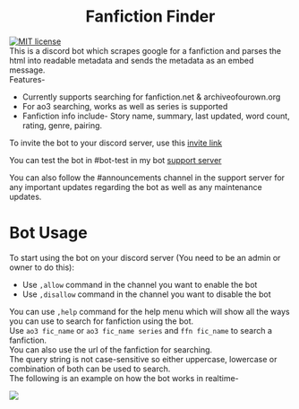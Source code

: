 <h1 align="center">Fanfiction Finder</h1>

[![MIT license](https://img.shields.io/badge/License-MIT-blue.svg)](https://lbesson.mit-license.org/) <br>
This is a discord bot which scrapes google for a fanfiction and parses the html into readable metadata and sends the metadata as an embed message. <br>
Features-
- Currently supports searching for fanfiction.net & archiveofourown.org <br>
- For ao3 searching, works as well as series is supported <br>
- Fanfiction info include- Story name, summary, last updated, word count, rating, genre, pairing. <br>


To invite the bot to your discord server, use this [invite link](https://discord.com/api/oauth2/authorize?client_id=779772534040166450&permissions=93184&scope=bot) <br>

You can test the bot in #bot-test in my bot [support server](https://discord.gg/bRzzr3EBqH) <br>

You can also follow the #announcements channel in the support server for any important updates regarding the bot as well as any maintenance updates.
<br>
# Bot Usage

To start using the bot on your discord server (You need to be an admin or owner to do this):

* Use `,allow` command in the channel you want to enable the bot 
* Use `,disallow` command in the channel you want to disable the bot

You can use `,help` command for the help menu which will show all the ways you can use to search for fanfiction using the bot.
<br>
Use `ao3 fic_name` or `ao3 fic_name series` and `ffn fic_name` to search a fanfiction. <br>
You can also use the url of the fanfiction for searching. <br>
The query string is not case-sensitive so either uppercase, lowercase or combination of both can be used to search.<br>
The following is an example on how the bot works in realtime-<br>

![](https://raw.githubusercontent.com/arzkar/Fanfiction-Finder-Bot/main/img/bot_output.gif)
